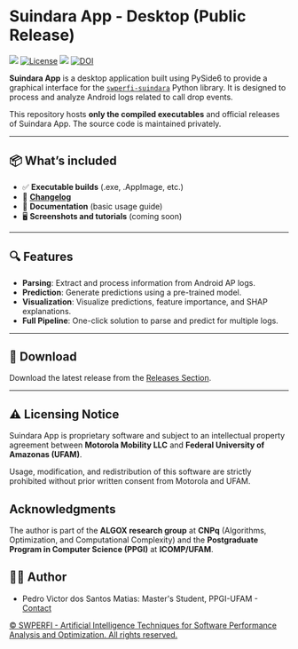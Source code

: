 # Suindara App - Desktop (Public Release)

[![](https://img.shields.io/badge/version-1.0.0-blue?style=for-the-badge)]() [![License](https://img.shields.io/badge/license-Apache%202.0-blue.svg?style=for-the-badge)](LICENSE) [![](https://img.shields.io/badge/-SWPERFI_Project-9cf?style=for-the-badge)]() [![DOI](https://zenodo.org/badge/DOI/10.5281/zenodo.15036680.svg)](https://doi.org/10.5281/zenodo.15036680)

**Suindara App** is a desktop application built using PySide6 to provide a graphical interface for the [`swperfi-suindara`](https://github.com/swperfi-project/swperfi-suindara) Python library. It is designed to process and analyze Android logs related to call drop events.

This repository hosts **only the compiled executables** and official releases of Suindara App. The source code is maintained privately.

---

## 📦 What’s included

- ✅ **Executable builds** (.exe, .AppImage, etc.)
- 📝 **[Changelog](CHANGELOG.md)**
- 📖 **Documentation** (basic usage guide)
- 🖥️ **Screenshots and tutorials** (coming soon)

---

## 🔍 Features

- **Parsing**: Extract and process information from Android AP logs.
- **Prediction**: Generate predictions using a pre-trained model.
- **Visualization**: Visualize predictions, feature importance, and SHAP explanations.
- **Full Pipeline**: One-click solution to parse and predict for multiple logs.

---

## 🔽 Download

Download the latest release from the [Releases Section](https://github.com/swperfi-project/suindara-app-desktop-ext/releases).

---

## ⚠️ Licensing Notice

Suindara App is proprietary software and subject to an intellectual property agreement between **Motorola Mobility LLC** and **Federal University of Amazonas (UFAM)**.

Usage, modification, and redistribution of this software are strictly prohibited without prior written consent from Motorola and UFAM.

## Acknowledgments

The author is part of the **ALGOX research group** at **CNPq** (Algorithms, Optimization, and Computational Complexity) and the **Postgraduate Program in Computer Science (PPGI)** at **ICOMP/UFAM**.

## 👨‍💻 Author

- Pedro Victor dos Santos Matias: Master's Student, PPGI-UFAM - [Contact](mailto:pvsm@icomp.ufam.edu.br)

[© SWPERFI - Artificial Intelligence Techniques for Software Performance Analysis and Optimization. All rights reserved.](https://swperfi.icomp.ufam.edu.br)
